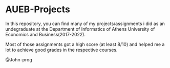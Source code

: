 # AUEB-Projects

In this repository, you can find many of my projects/assignments i did as an undegraduate at the Department of Informatics of Athens University of Economics and Business(2017-2022).

Most of those assignments got a high score (at least 8/10) and helped me a lot to achieve good grades in the respective courses.

@John-prog
